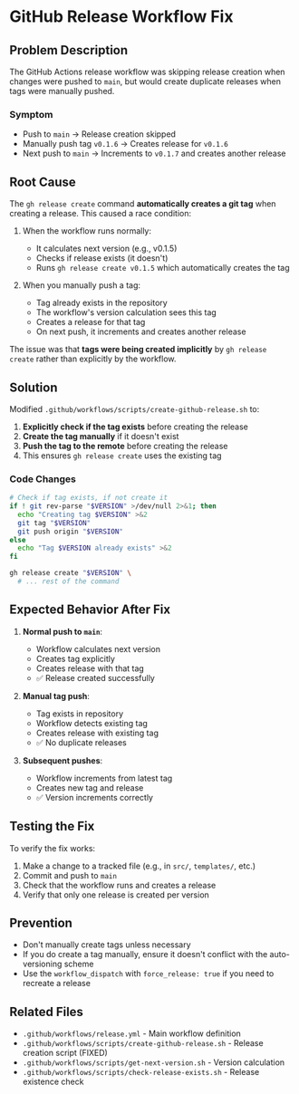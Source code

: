 # GitHub Release Workflow Fix

## Problem Description

The GitHub Actions release workflow was skipping release creation when changes were pushed to `main`, but would create duplicate releases when tags were manually pushed.

### Symptom
- Push to `main` → Release creation skipped
- Manually push tag `v0.1.6` → Creates release for `v0.1.6`
- Next push to `main` → Increments to `v0.1.7` and creates another release

## Root Cause

The `gh release create` command **automatically creates a git tag** when creating a release. This caused a race condition:

1. When the workflow runs normally:
   - It calculates next version (e.g., v0.1.5)
   - Checks if release exists (it doesn't)
   - Runs `gh release create v0.1.5` which automatically creates the tag
   
2. When you manually push a tag:
   - Tag already exists in the repository
   - The workflow's version calculation sees this tag
   - Creates a release for that tag
   - On next push, it increments and creates another release

The issue was that **tags were being created implicitly** by `gh release create` rather than explicitly by the workflow.

## Solution

Modified `.github/workflows/scripts/create-github-release.sh` to:

1. **Explicitly check if the tag exists** before creating the release
2. **Create the tag manually** if it doesn't exist
3. **Push the tag to the remote** before creating the release
4. This ensures `gh release create` uses the existing tag

### Code Changes

```bash
# Check if tag exists, if not create it
if ! git rev-parse "$VERSION" >/dev/null 2>&1; then
  echo "Creating tag $VERSION" >&2
  git tag "$VERSION"
  git push origin "$VERSION"
else
  echo "Tag $VERSION already exists" >&2
fi

gh release create "$VERSION" \
  # ... rest of the command
```

## Expected Behavior After Fix

1. **Normal push to `main`**:
   - Workflow calculates next version
   - Creates tag explicitly
   - Creates release with that tag
   - ✅ Release created successfully

2. **Manual tag push**:
   - Tag exists in repository
   - Workflow detects existing tag
   - Creates release with existing tag
   - ✅ No duplicate releases

3. **Subsequent pushes**:
   - Workflow increments from latest tag
   - Creates new tag and release
   - ✅ Version increments correctly

## Testing the Fix

To verify the fix works:

1. Make a change to a tracked file (e.g., in `src/`, `templates/`, etc.)
2. Commit and push to `main`
3. Check that the workflow runs and creates a release
4. Verify that only one release is created per version

## Prevention

- Don't manually create tags unless necessary
- If you do create a tag manually, ensure it doesn't conflict with the auto-versioning scheme
- Use the `workflow_dispatch` with `force_release: true` if you need to recreate a release

## Related Files

- `.github/workflows/release.yml` - Main workflow definition
- `.github/workflows/scripts/create-github-release.sh` - Release creation script (FIXED)
- `.github/workflows/scripts/get-next-version.sh` - Version calculation
- `.github/workflows/scripts/check-release-exists.sh` - Release existence check
